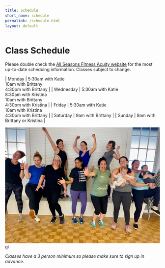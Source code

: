 ```yaml
---
title: Schedule
short_name: schedule
permalink: /schedule.html
layout: default
---
```


# Class Schedule

Please double check the <a href="https://allseasonsfitness.as.me" target="_blank" rel="noopener noreferrer">All Seasons Fitness Acuity website</a> for the most up-to-date schedulng information. Classes subject to change. 


| Monday | 5:30am with Katie <br/> 10am with Brittany <br/> 4:30pm with Brittany |
| Wednesday | 5:30am with Katie <br/> 8:30am with Kristina <br/> 10am with Brittany <br/> 4:30pm with Kristina |
| Friday | 5:30am with Katie <br/> 10am with Kristina <br/> 4:30pm with Brittany |
| Saturday | 9am with Brittany |
| Sunday | 9am with Brittany or Kristina |

<img class="img-responsive asf-img" src="assets/images/group4.png">
gi
<p style="font-style: italic;">Classes have a 3 person minimum so please make sure to sign up in advance.</p>